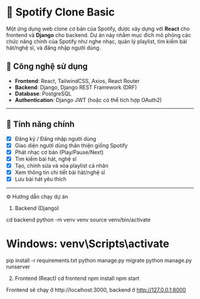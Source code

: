 # 🎵 Spotify Clone Basic

Một ứng dụng web clone cơ bản của Spotify, được xây dựng với **React** cho frontend và **Django** cho backend. Dự án này nhằm mục đích mô phỏng các chức năng chính của Spotify như nghe nhạc, quản lý playlist, tìm kiếm bài hát/nghệ sĩ, và đăng nhập người dùng.

## 🔧 Công nghệ sử dụng

- **Frontend**: React, TailwindCSS, Axios, React Router
- **Backend**: Django, Django REST Framework (DRF)
- **Database**: PostgreSQL 
- **Authentication**: Django JWT (hoặc có thể tích hợp OAuth2)

---

## 🚀 Tính năng chính

- [x] Đăng ký / Đăng nhập người dùng
- [x] Giao diện người dùng thân thiện giống Spotify
- [x] Phát nhạc cơ bản (Play/Pause/Next)
- [x] Tìm kiếm bài hát, nghệ sĩ
- [x] Tạo, chỉnh sửa và xóa playlist cá nhân
- [x] Xem thông tin chi tiết bài hát/nghệ sĩ
- [x] Lưu bài hát yêu thích

---
⚙️ Hướng dẫn chạy dự án
1. Backend (Django)

  cd backend
  python -m venv venv
  source venv/bin/activate  
  # Windows: venv\Scripts\activate
  pip install -r requirements.txt
  python manage.py migrate
  python manage.py runserver
  
2. Frontend (React)
  cd frontend
  npm install
  npm start

Frontend sẽ chạy ở http://localhost:3000, backend ở http://127.0.0.1:8000

